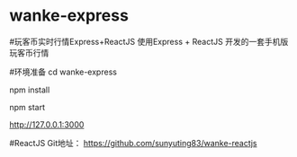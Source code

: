 # wanke-express
#玩客币实时行情Express+ReactJS
使用Express + ReactJS 开发的一套手机版玩客币行情

#环境准备
cd wanke-express

npm install

npm start

http://127.0.0.1:3000

#ReactJS Git地址：
https://github.com/sunyuting83/wanke-reactjs
